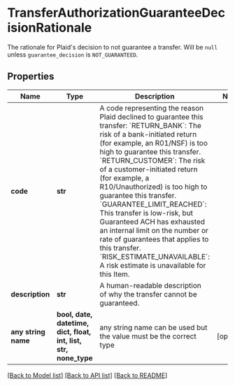# TransferAuthorizationGuaranteeDecisionRationale

The rationale for Plaid's decision to not guarantee a transfer. Will be `null` unless `guarantee_decision` is `NOT_GUARANTEED`.

## Properties
Name | Type | Description | Notes
------------ | ------------- | ------------- | -------------
**code** | **str** | A code representing the reason Plaid declined to guarantee this transfer:  &#x60;RETURN_BANK&#x60;: The risk of a bank-initiated return (for example, an R01/NSF) is too high to guarantee this transfer.  &#x60;RETURN_CUSTOMER&#x60;: The risk of a customer-initiated return (for example, a R10/Unauthorized) is too high to guarantee this transfer.  &#x60;GUARANTEE_LIMIT_REACHED&#x60;: This transfer is low-risk, but Guaranteed ACH has exhausted an internal limit on the number or rate of guarantees that applies to this transfer.  &#x60;RISK_ESTIMATE_UNAVAILABLE&#x60;: A risk estimate is unavailable for this Item. | 
**description** | **str** | A human-readable description of why the transfer cannot be guaranteed. | 
**any string name** | **bool, date, datetime, dict, float, int, list, str, none_type** | any string name can be used but the value must be the correct type | [optional]

[[Back to Model list]](../README.md#documentation-for-models) [[Back to API list]](../README.md#documentation-for-api-endpoints) [[Back to README]](../README.md)


